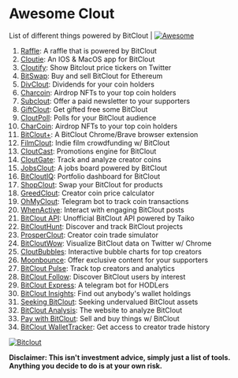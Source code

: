 # Awesome Clout
List of different things powered by BitClout  | [![Awesome](https://cdn.rawgit.com/sindresorhus/awesome/d7305f38d29fed78fa85652e3a63e154dd8e8829/media/badge.svg)](https://github.com/Mentors4EDU/Awesome-Clout)

1. [Raffle](https://bitcloutraffle.com/): A raffle that is powered by BitClout
2. [Cloutie](https://bitclout.com/u/CloutieApp): An IOS & MacOS app for BitClout
3. [Cloutify](https://chrome.google.com/webstore/detail/cloutify-show-bitclout-pr/mmpacdkjmmnichfpplcpcipgcdphfhdg): Show Bitclout price tickers on Twitter
4. [BitSwap](https://bitswap.network/): Buy and sell BitClout for Ethereum
5. [DivClout](https://www.divclout.com/): Dividends for your coin holders
6. [Charcoin](https://charcoin.io/): Airdrop NFTs to your top coin holders
8. [Subclout](https://www.subclout.com/): Offer a paid newsletter to your supporters
9. [GiftClout](https://www.giftclout.com/): Get gifted free some BitClout
10. [CloutPoll](https://cloutpoll.com/): Polls for your BitClout audience
11. [CharCoin](https://charcoin.io/): Airdrop NFTs to your top coin holders
12. [BitClout+](https://bitclout.plus/): A BitClout Chrome/Brave browser extension
13. [FilmClout](https://bitclout.com/u/FilmClout): Indie film crowdfunding w/ BitClout
14. [CloutCast](https://cloutcast.io/): Promotions engine for BitClout
15. [CloutGate](https://cloutgate.com/): Track and analyze creator coins
16. [JobsClout](http://jobclout.me/): A jobs board powered by BitClout
17. [BitCloutIQ](https://bitcloutiq.net/): Portfolio dashboard for BitClout
18. [ShopClout](http://shopclout.me/): Swap your BitClout for products
19. [GreedClout](https://bogdandidenko.github.io/greedclout/): Creator coin price calculator
20. [OhMyClout](https://ohmyclout.com/): Telegram bot to track coin transactions
21. [WhenActive](https://whenactive.com/global): Interact with engaging BitClout posts
22. [BitClout API](https://github.com/benjaminwoods/bitclout): Unofficial BitClout API powered by Taiko
23. [BitCloutHunt](https://www.bitclouthunt.com/): Discover and track BitClout projects
24. [ProsperClout](https://www.prosperclout.com/): Creator coin trade simulator
25. [BitCloutWow](https://chrome.google.com/webstore/detail/bitcloutwow-bitclout-on-t/pljnngphhkadegjpkajkcigimjdheedd?hl=en&authuser=1): Visualize BitClout data on Twitter w/ Chrome
26. [CloutBubbles](https://cloutbubbles.com/): Interactive bubble charts for top creators
27. [Moonbounce](https://getmoonbounce.com/): Offer exclusive content for your supporters
28. [BitClout Pulse](https://www.bitcloutpulse.com/): Track top creators and analytics
29. [BitClout Follow](https://bitcloutfollow.com/): Discover BitClout users by interest
30. [BitClout Express](https://bitclout.express/): A telegram bot for HODLers
31. [BitClout Insights](https://bitcloutinsights.com/): Find out anybody's wallet holdings
32. [Seeking BitClout](https://seekingbitclout.com/): Seeking undervalued BitClout assets
33. [BitClout Analysis](https://www.bitcloutanalysis.com/): The website to analyze BitClout
34. [Pay with BitClout](https://bitclout.com/u/PayWithBitClout): Sell and buy things w/ BitClout
35. [BitClout WalletTracker](https://chrome.google.com/webstore/detail/bitclout-wallettracker/kgafnekhkfjhjjdmlobajeppoehmjbba): Get access to creator trade history

[![Bitclout](https://img.shields.io/badge/-Follow%20me%20on%20BitClout-red)](https://bitclout.com/u/AMKN)

**Disclaimer: This isn't investment advice, simply just a list of tools. Anything you decide to do is at your own risk.**
